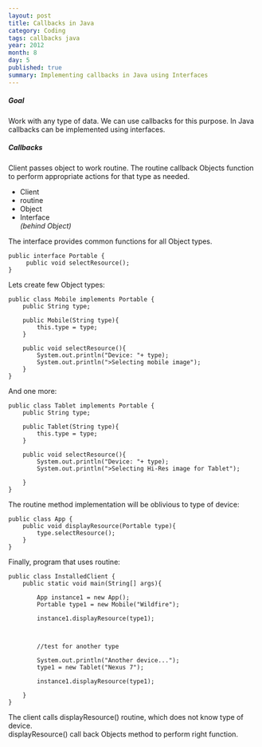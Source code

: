 ```yaml
---
layout: post
title: Callbacks in Java
category: Coding
tags: callbacks java
year: 2012
month: 8
day: 5
published: true
summary: Implementing callbacks in Java using Interfaces
---
```


<h5>Goal</h5>
Work with any type of data.   
We can use callbacks for this purpose. In Java callbacks can be implemented using interfaces.

<h5>Callbacks</h5>
Client passes object to work routine.   
The routine callback Objects function to perform appropriate actions for that type as needed.   

<!-- more start -->

* Client
* routine
* Object
* Interface   
  _(behind Object)_


The interface provides common functions for all Object types.

    public interface Portable {
         public void selectResource();
    }

Lets create few Object types:

    public class Mobile implements Portable {
        public String type;

        public Mobile(String type){
            this.type = type;
        }

        public void selectResource(){
            System.out.println("Device: "+ type);
            System.out.println(">Selecting mobile image");
        }
    }

And one more:

    public class Tablet implements Portable {
        public String type;
      
        public Tablet(String type){
            this.type = type;
        }

        public void selectResource(){
            System.out.println("Device: "+ type);
            System.out.println(">Selecting Hi-Res image for Tablet");

        }
    }

The routine method implementation will be oblivious to type of device:

    public class App {
        public void displayResource(Portable type){
            type.selectResource();
        }
    }

Finally, program that uses routine:

    public class InstalledClient {
        public static void main(String[] args){

            App instance1 = new App();
            Portable type1 = new Mobile("Wildfire");

            instance1.displayResource(type1);

 

            //test for another type
            
            System.out.println("Another device...");
            type1 = new Tablet("Nexus 7");

            instance1.displayResource(type1);

        } 
    }

The client calls displayResource() routine, which does not know type of device.   
displayResource() call back Objects method to perform right function.

<!-- more end -->
